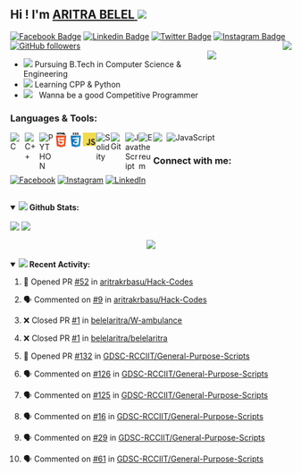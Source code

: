 ## Hi ! I'm [**ARITRA BELEL** ](https://github.com/belelaritra) <img src="https://raw.githubusercontent.com/MartinHeinz/MartinHeinz/master/wave.gif" width="30px">


[![Facebook Badge](https://img.shields.io/badge/-Aritra%20Belel-blue?style=social&logo=Facebook&logoColor=blue&link=https://www.facebook.com/aritrabelel2001/)](https://www.facebook.com/aritrabelel2001/)
[![Linkedin Badge](https://img.shields.io/badge/-belelaritra-blue?style=social&logo=Linkedin&logoColor=blue&link=https://www.linkedin.com/in/belelaritra/)](https://www.linkedin.com/in/belelaritra/)
[![Twitter Badge](http://img.shields.io/badge/-@belel_aritra-blue?style=social&logo=twitter&logoColor=blue&link=https://twitter.com/belel_aritra)](https://twitter.com/belel_aritra)
[![Instagram Badge](https://img.shields.io/badge/-belelaritra-blue?style=social&logo=Instagram&link=https://www.instagram.com/belelaritra/)](https://www.instagram.com/belelaritra/)
[![GitHub followers](https://img.shields.io/github/followers/belelaritra?label=Follow&style=social)](https://github.com/belelaritra/?tab=follow)
<img align="right" src="https://komarev.com/ghpvc/?username=belelaritra&style=flat&color=green"/>
<br>
<img align="right" width="30%" src="https://media4.giphy.com/media/jRf5fsn8G6YaogAWxn/giphy.gif" />

- <img src="https://media1.giphy.com/media/SUEN0j6R09jeEriEWr/giphy.gif" width="30px"> Pursuing B.Tech in Computer Science & Engineering
- <img src="https://thumbs.gfycat.com/RaggedGoldenJoey-max-1mb.gif" width="30px"> Learning CPP & Python
- <img src="https://media4.giphy.com/media/gH85KtY9fX2yd9eG4F/giphy.gif" width="20px">  &nbsp;  Wanna be a good Competitive Programmer


### **Languages & Tools:**

<img align="left" alt="C" width="26px" src="https://raw.githubusercontent.com/jmnote/z-icons/master/svg/c.svg" />
<img align="left" alt="C++" width="26px" src="https://raw.githubusercontent.com/jmnote/z-icons/master/svg/cpp.svg" />
<img align="left" alt="PYTHON" width="26px" src="https://raw.githubusercontent.com/jmnote/z-icons/master/svg/python.svg" />
<img align="left" alt="HTML5" width="26px" src="https://raw.githubusercontent.com/github/explore/80688e429a7d4ef2fca1e82350fe8e3517d3494d/topics/html/html.png" />
<img align="left" alt="CSS3" width="26px" src="https://raw.githubusercontent.com/github/explore/80688e429a7d4ef2fca1e82350fe8e3517d3494d/topics/css/css.png" />
<img align="left" alt="JavaScript" width="24px" src="https://raw.githubusercontent.com/github/explore/80688e429a7d4ef2fca1e82350fe8e3517d3494d/topics/javascript/javascript.png"/>
<img align="left" alt="Solidity" width="26px" src="https://ludu-assets.s3.amazonaws.com/lesson-icons/26/OS6xpcvmIL6y0G3ZQW99" />
<img alt="JavaScript" width="22px" src="https://upload.wikimedia.org/wikipedia/commons/7/7e/Dart-logo.png" />  


<img align="left" alt="Git" width="26px" src="https://git-scm.com/images/logos/downloads/Git-Icon-1788C.png" />
<img align="left" alt="JavaScript" width="24px" src="https://upload.wikimedia.org/wikipedia/commons/thumb/9/9a/Visual_Studio_Code_1.35_icon.svg/1200px-Visual_Studio_Code_1.35_icon.svg.png"/>  
<img align="left" alt="Ethereum" width="26px" src="https://upload.wikimedia.org/wikipedia/commons/thumb/6/6f/Ethereum-icon-purple.svg/1200px-Ethereum-icon-purple.svg.png" />
<img align="left" width="24px" src="https://cdn.icon-icons.com/icons2/2107/PNG/512/file_type_flutter_icon_130599.png" />
</br>

### **Connect with me:**
[<img align="top" alt="Facebook" width="35px" src="https://cliply.co/wp-content/uploads/2019/07/371907490_FACEBOOK_ICON_TRANSPARENT_400.gif" />](https://www.facebook.com/aritrabelel2001)
[<img align="top" alt="Instagram" width="38px" src="https://cliply.co/wp-content/uploads/2019/07/371907300_INSTAGRAM_ICON_TRANSPARENT_400.gif" />](https://www.instagram.com/belelaritra/?hl=en)
[<img align="top" alt="LinkedIn" width="35px" src="https://cliply.co/wp-content/uploads/2021/02/372102050_LINKEDIN_ICON_TRANSPARENT_400.gif" />](https://www.linkedin.com/in/belelaritra)
</br>
##

<details open>
  <summary><b><img align="bottom" src="https://media.giphy.com/media/VEzBzSyEOKtXGuPIQw/giphy.gif" width="25px"> Github Stats:</b></summary>
<br>
<img src="https://github-readme-stats.vercel.app/api?username=belelaritra&show_icons=true&theme=chartreuse-dark&count_private=true" width ="50%"/> 
<img src="https://github-readme-stats.vercel.app/api/top-langs/?username=belelaritra&theme=chartreuse-dark&layout=compact&langs_count=6" width ="42%"/>
<p align="center">
  <img align="centre" src="https://github-readme-streak-stats.herokuapp.com?user=belelaritra&theme=chartreuse-dark&date_format=M%20j%5B%2C%20Y%5D" width="50%"/>
  </p>
</details>

<details open>
  <summary><b><img align="bottom" src="https://octodex.github.com/images/daftpunktocat-guy.gif" width="25px"> Recent Activity: </b></summary>
  
<!--START_SECTION:activity-->
1. 💪 Opened PR [#52](https://github.com/aritrakrbasu/Hack-Codes/pull/52) in [aritrakrbasu/Hack-Codes](https://github.com/aritrakrbasu/Hack-Codes)
2. 🗣 Commented on [#9](https://github.com/aritrakrbasu/Hack-Codes/issues/9) in [aritrakrbasu/Hack-Codes](https://github.com/aritrakrbasu/Hack-Codes)

3. ❌ Closed PR [#1](https://github.com/belelaritra/W-ambulance/pull/1) in [belelaritra/W-ambulance](https://github.com/belelaritra/W-ambulance)
4. ❌ Closed PR [#1](https://github.com/belelaritra/belelaritra/pull/1) in [belelaritra/belelaritra](https://github.com/belelaritra/belelaritra)
5. 💪 Opened PR [#132](https://github.com/GDSC-RCCIIT/General-Purpose-Scripts/pull/132) in [GDSC-RCCIIT/General-Purpose-Scripts](https://github.com/GDSC-RCCIIT/General-Purpose-Scripts)
6. 🗣 Commented on [#126](https://github.com/GDSC-RCCIIT/General-Purpose-Scripts/issues/126) in [GDSC-RCCIIT/General-Purpose-Scripts](https://github.com/GDSC-RCCIIT/General-Purpose-Scripts)
7. 🗣 Commented on [#125](https://github.com/GDSC-RCCIIT/General-Purpose-Scripts/issues/125) in [GDSC-RCCIIT/General-Purpose-Scripts](https://github.com/GDSC-RCCIIT/General-Purpose-Scripts)
8. 🗣 Commented on [#16](https://github.com/GDSC-RCCIIT/General-Purpose-Scripts/issues/16) in [GDSC-RCCIIT/General-Purpose-Scripts](https://github.com/GDSC-RCCIIT/General-Purpose-Scripts)
9. 🗣 Commented on [#29](https://github.com/GDSC-RCCIIT/General-Purpose-Scripts/issues/29) in [GDSC-RCCIIT/General-Purpose-Scripts](https://github.com/GDSC-RCCIIT/General-Purpose-Scripts)
10. 🗣 Commented on [#61](https://github.com/GDSC-RCCIIT/General-Purpose-Scripts/issues/61) in [GDSC-RCCIIT/General-Purpose-Scripts](https://github.com/GDSC-RCCIIT/General-Purpose-Scripts)
  
  
  
  
  
<!--END_SECTION:activity-->
  </details>
